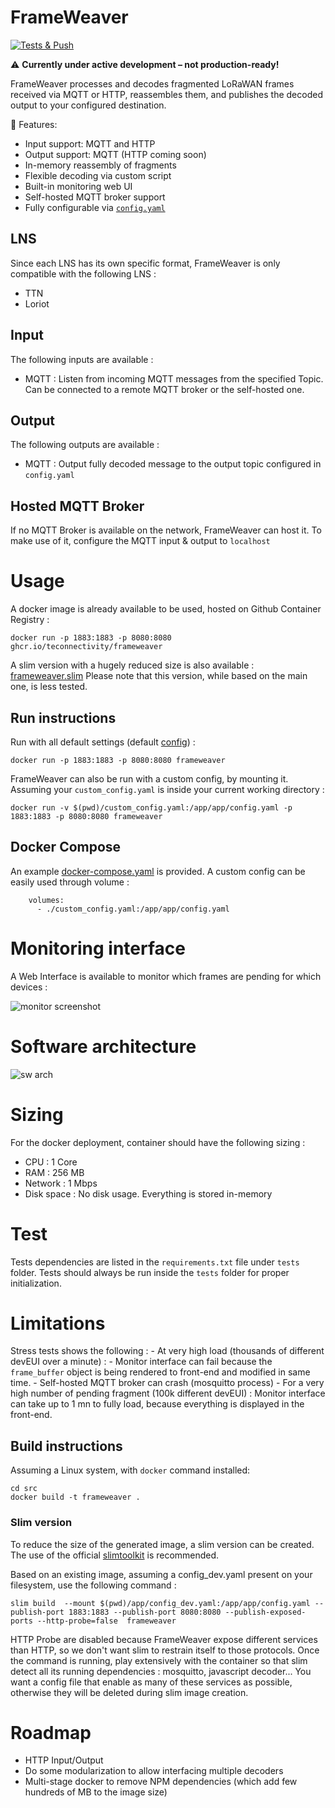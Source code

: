 # FrameWeaver

[![Tests & Push](https://github.com/TEConnectivity/FrameWeaver/actions/workflows/docker-build-push.yaml/badge.svg)](https://github.com/TEConnectivity/FrameWeaver/actions/workflows/docker-build-push.yaml)

⚠️ **Currently under active development – not production-ready!**

FrameWeaver processes and decodes fragmented LoRaWAN frames received via MQTT or HTTP, reassembles them, and publishes the decoded output to your configured destination.

🚀 Features:

- Input support: MQTT and HTTP
- Output support: MQTT (HTTP coming soon)
- In-memory reassembly of fragments
- Flexible decoding via custom script
- Built-in monitoring web UI
- Self-hosted MQTT broker support
- Fully configurable via [`config.yaml`](/src/app/config.yaml)

## LNS

Since each LNS has its own specific format, FrameWeaver is only compatible with the following LNS :

- TTN
- Loriot

## Input

The following inputs are available :

- MQTT : Listen from incoming MQTT messages from the specified Topic. Can be connected to a remote MQTT broker or the self-hosted one.


## Output

The following outputs are available :

- MQTT : Output fully decoded message to the output topic configured in `config.yaml`

## Hosted MQTT Broker

If no MQTT Broker is available on the network, FrameWeaver can host it. To make use of it, configure the MQTT input & output to `localhost` 

# Usage

A docker image is already available to be used, hosted on Github Container Registry :

    docker run -p 1883:1883 -p 8080:8080 ghcr.io/teconnectivity/frameweaver


A slim version with a hugely reduced size is also available : [frameweaver.slim](https://github.com/TEConnectivity/FrameWeaver/pkgs/container/frameweaver.slim) Please note that this version, while based on the main one, is less tested. 


## Run instructions

Run with all default settings (default [config](/src/app/config.yaml)) :

    docker run -p 1883:1883 -p 8080:8080 frameweaver

FrameWeaver can also be run with a custom config, by mounting it. Assuming your `custom_config.yaml` is inside your current working directory :

    docker run -v $(pwd)/custom_config.yaml:/app/app/config.yaml -p 1883:1883 -p 8080:8080 frameweaver


## Docker Compose

An example [docker-compose.yaml](/docker-compose.yml) is provided. A custom config can be easily used through volume : 

```
    volumes:
      - ./custom_config.yaml:/app/app/config.yaml
```


# Monitoring interface

A Web Interface is available to monitor which frames are pending for which devices : 

![monitor screenshot](https://github.com/user-attachments/assets/66c9ec6e-7ae4-49e0-a051-0878bbd29b76)


# Software architecture

![sw arch](https://github.com/user-attachments/assets/036580de-f49b-4a1b-837b-15c22aa9b781)



# Sizing

For the docker deployment, container should have the following sizing :

- CPU : 1 Core
- RAM : 256 MB
- Network : 1 Mbps
- Disk space : No disk usage. Everything is stored in-memory


# Test

Tests dependencies are listed in the `requirements.txt` file under `tests` folder.
Tests should always be run inside the `tests` folder for proper initialization.


# Limitations

Stress tests shows the following :
    - At very high load (thousands of different devEUI over a minute) : 
      - Monitor interface can fail because the `frame_buffer` object is being rendered to front-end and modified in same time.
      - Self-hosted MQTT broker can crash (mosquitto process)
    - For a very high number of pending fragment (100k different devEUI) : Monitor interface can take up to 1 mn to fully load, because everything is displayed in the front-end.




## Build instructions

Assuming a Linux system, with `docker` command installed:

    cd src
    docker build -t frameweaver .


### Slim version

To reduce the size of the generated image, a slim version can be created. The use of the official [slimtoolkit](https://github.com/slimtoolkit/slim) is recommended.   

Based on an existing image, assuming a config_dev.yaml present on your filesystem, use the following command :

    slim build  --mount $(pwd)/app/config_dev.yaml:/app/app/config.yaml --publish-port 1883:1883 --publish-port 8080:8080 --publish-exposed-ports --http-probe=false  frameweaver

HTTP Probe are disabled because FrameWeaver expose different services than HTTP, so we don't want slim to restrain itself to those protocols. Once the command is running, play extensively with the container so that slim detect all its running dependencies : mosquitto, javascript decoder... You want a config file that enable as many of these services as possible, otherwise they will be deleted during slim image creation.


# Roadmap

- HTTP Input/Output
- Do some modularization to allow interfacing multiple decoders
- Multi-stage docker to remove NPM dependencies (which add few hundreds of MB to the image size)
